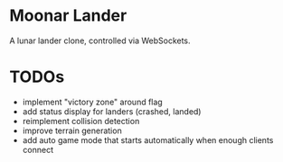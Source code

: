 # Moonar Lander

A lunar lander clone, controlled via WebSockets.

# TODOs

* implement "victory zone" around flag
* add status display for landers (crashed, landed)
* reimplement collision detection
* improve terrain generation
* add auto game mode that starts automatically when enough clients connect